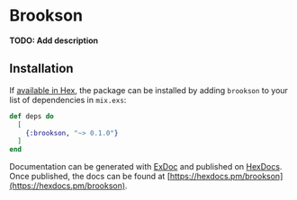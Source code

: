 # Brookson

**TODO: Add description**

## Installation

If [available in Hex](https://hex.pm/docs/publish), the package can be installed
by adding `brookson` to your list of dependencies in `mix.exs`:

```elixir
def deps do
  [
    {:brookson, "~> 0.1.0"}
  ]
end
```

Documentation can be generated with [ExDoc](https://github.com/elixir-lang/ex_doc)
and published on [HexDocs](https://hexdocs.pm). Once published, the docs can
be found at [https://hexdocs.pm/brookson](https://hexdocs.pm/brookson).


